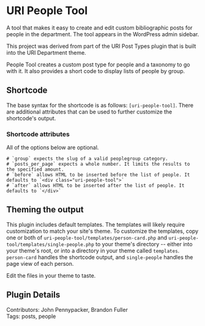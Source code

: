 # URI People Tool

A tool that makes it easy to create and edit custom bibliographic posts for people in the department. The tool appears in the WordPress admin sidebar.

This project was derived from part of the URI Post Types plugin that is built into the URI Department theme.

People Tool creates a custom post type for people and a taxonomy to go with it. It also provides a short code to display lists of people by group.

## Shortcode

The base syntax for the shortcode is as follows: `[uri-people-tool]`.  There are additional attributes that can be used to further customize the shortcode's output.

### Shortcode attributes

All of the options below are optional.

	# `group` expects the slug of a valid peoplegroup category.
	# `posts_per_page` expects a whole number. It limits the results to the specified amount.
	# `before` allows HTML to be inserted before the list of people. It defaults to `<div class="uri-people-tool">`
	# `after` allows HTML to be inserted after the list of people. It defaults to `</div>`

## Theming the output

This plugin includes default templates. The templates will likely require customization to match your site's theme. To customize the templates, copy one or both of `uri-people-tool/templates/person-card.php` and `uri-people-tool/templates/single-people.php` to your theme's directory -- either into your theme's root, or into a directory in your theme called `templates`. `person-card` handles the shortcode output, and `single-people` handles the page view of each person.

Edit the files in your theme to taste.

## Plugin Details

Contributors: John Pennypacker, Brandon Fuller  
Tags: posts, people  

